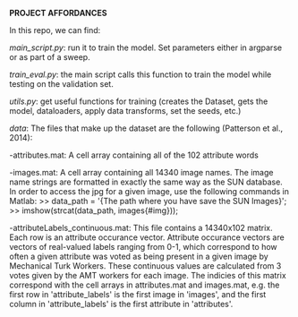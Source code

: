 **PROJECT AFFORDANCES**

In this repo, we can find:

*main_script.py*: run it to train the model. Set parameters either in argparse or as part of a sweep.

*train_eval.py*: the main script calls this function to train the model while testing on the validation set.

*utils.py*: get useful functions for training (creates the Dataset, gets the model, dataloaders, apply data transforms, set the seeds, etc.)

*data*: The files that make up the dataset are the following (Patterson et al., 2014):

-attributes.mat: A cell array containing all of the 102 attribute words 

-images.mat: A cell array containing all 14340 image names. 
		The image name strings are formatted in exactly the same way as the
		SUN database. In order to access the jpg for a given image, use the 
		following commands in Matlab:
			>> data_path = '{The path where you have save the SUN Images}';
			>> imshow(strcat(data_path, images{#img}));

-attributeLabels_continuous.mat: This file contains a 14340x102 matrix. 
				Each row is an attribute occurance vector. 
				Attribute occurance vectors are vectors of real-valued labels
				ranging from 0-1, which correspond to how often a given
				attribute was voted as being present in a given image
				by Mechanical Turk Workers. These continuous values are 
				calculated from 3 votes given by the AMT workers for each
				image.
				The indicies of this matrix correspond with the cell arrays
				in attributes.mat and images.mat, e.g. the first row
				in 'attribute_labels' is the first image in 'images', and
				the first column in 'attribute_labels' is the first attribute
				in 'attributes'.
